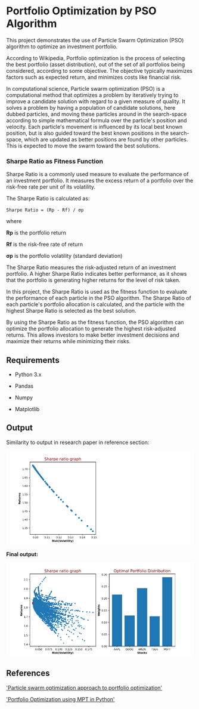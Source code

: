 # Portfolio Optimization by PSO Algorithm

This project demonstrates the use of Particle Swarm Optimization (PSO) algorithm to optimize an investment portfolio.

According to Wikipedia, Portfolio optimization is the process of selecting the best portfolio (asset distribution), out of the set of all portfolios being considered, according to some objective. The objective typically maximizes factors such as expected return, and minimizes costs like financial risk.

In computational science, Particle swarm optimization (PSO) is a computational method that optimizes a problem by iteratively trying to improve a candidate solution with regard to a given measure of quality. It solves a problem by having a population of candidate solutions, here dubbed particles, and moving these particles around in the search-space according to simple mathematical formula over the particle's position and velocity. Each particle's movement is influenced by its local best known position, but is also guided toward the best known positions in the search-space, which are updated as better positions are found by other particles. This is expected to move the swarm toward the best solutions.

### Sharpe Ratio as Fitness Function

Sharpe Ratio is a commonly used measure to evaluate the performance of an investment portfolio. It measures the excess return of a portfolio over the risk-free rate per unit of its volatility.

The Sharpe Ratio is calculated as:

```
Sharpe Ratio = (Rp - Rf) / σp
```

where

**Rp** is the portfolio return

**Rf** is the risk-free rate of return

**σp** is the portfolio volatility (standard deviation)

The Sharpe Ratio measures the risk-adjusted return of an investment portfolio. A higher Sharpe Ratio indicates better performance, as it shows that the portfolio is generating higher returns for the level of risk taken.

In this project, the Sharpe Ratio is used as the fitness function to evaluate the performance of each particle in the PSO algorithm. The Sharpe Ratio of each particle's portfolio allocation is calculated, and the particle with the highest Sharpe Ratio is selected as the best solution.

By using the Sharpe Ratio as the fitness function, the PSO algorithm can optimize the portfolio allocation to generate the highest risk-adjusted returns. This allows investors to make better investment decisions and maximize their returns while minimizing their risks.

## Requirements

- Python 3.x

- Pandas

- Numpy

- Matplotlib

## Output

Similarity to output in research paper in reference section:

![Similarity to Research paper](https://github.com/DivyanshPandey99/Portfolio-Optimization-PSO/blob/master/Particle_Swarm_Optimization.png)

**Final output:**

![Final output](https://github.com/DivyanshPandey99/Portfolio-Optimization-PSO/blob/master/Particle_Swarm_Optimization-2.png)

## References

['Particle swarm optimization approach to portfolio optimization'](https://staff.fmi.uvt.ro/~daniela.zaharie/ma2016/projects/applications/portfolio_optimization/PSO%2Bportfolio.pdf)

['Portfolio Optimization using MPT in Python'](https://www.analyticsvidhya.com/blog/2021/04/portfolio-optimization-using-mpt-in-python/)

